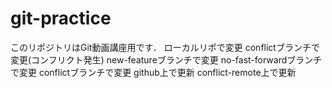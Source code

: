 # git-practice
このリポジトリはGit動画講座用です．
ローカルリポで変更
conflictブランチで変更(コンフリクト発生)
new-featureブランチで変更
no-fast-forwardブランチで変更
conflictブランチで変更
github上で更新
conflict-remote上で更新